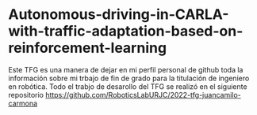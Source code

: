 # Autonomous-driving-in-CARLA-with-traffic-adaptation-based-on-reinforcement-learning
Este TFG es una manera de dejar en mi perfil personal de github toda la información sobre mi trbajo de fin de grado para la titulación de ingeniero en robótica. Todo el trabjo de desarollo del TFG se realizó en el siguiente repositorio https://github.com/RoboticsLabURJC/2022-tfg-juancamilo-carmona
